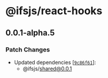 # @ifsjs/react-hooks

## 0.0.1-alpha.5

### Patch Changes

- Updated dependencies [[`9c86f61`](https://github.com/scalerone/ifsjs/commit/9c86f6108d4a1f96e3e85338ae6263fcb433a68d)]:
  - @ifsjs/shared@0.0.1

